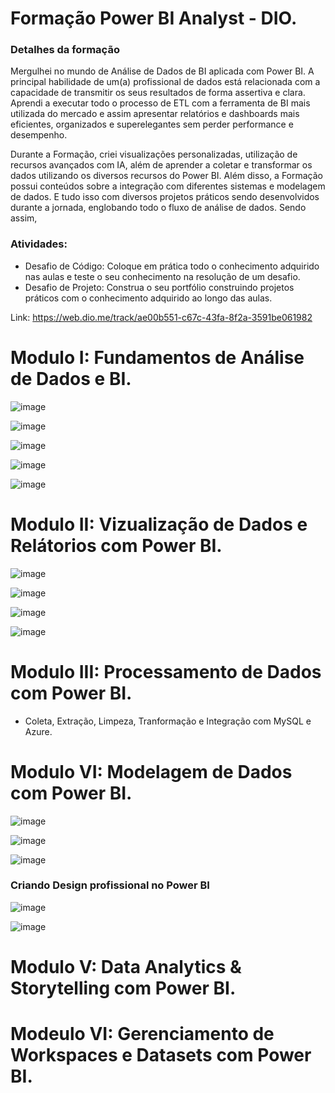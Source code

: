 <h1> Formação Power BI Analyst - DIO.</h1>

### Detalhes da formação
Mergulhei no mundo de Análise de Dados de BI aplicada com Power BI. 
A principal habilidade de um(a) profissional de dados está relacionada com a capacidade de transmitir os seus resultados de forma assertiva e clara. 
Aprendi a executar todo o processo de ETL com a ferramenta de BI mais utilizada do mercado e assim apresentar relatórios e dashboards mais eficientes, organizados e superelegantes sem perder performance e desempenho.

Durante a Formação, criei visualizações personalizadas, utilização de recursos avançados com IA, além de aprender a coletar e transformar os dados utilizando os diversos recursos do Power BI. 
Além disso, a Formação possui conteúdos sobre a integração com diferentes sistemas e modelagem de dados. 
E tudo isso com diversos projetos práticos sendo desenvolvidos durante a jornada, englobando todo o fluxo de análise de dados. 
Sendo assim,


### Atividades:

- Desafio de Código: Coloque em prática todo o conhecimento adquirido nas aulas e teste o seu conhecimento na resolução de um desafio.
- Desafio de Projeto: Construa o seu portfólio construindo projetos práticos com o conhecimento adquirido ao longo das aulas.

Link: https://web.dio.me/track/ae00b551-c67c-43fa-8f2a-3591be061982

# Modulo I: Fundamentos de Análise de Dados e BI.

![image](https://github.com/user-attachments/assets/8fd58396-ffba-436e-bb91-7f190b4e7977)


![image](https://github.com/user-attachments/assets/a6647fb1-a8f1-4c2f-8428-f9c2316175ac)

![image](https://github.com/user-attachments/assets/1a297c54-77e9-42f9-b2f2-ede2dcd3384a)

![image](https://github.com/user-attachments/assets/afdf2fff-9847-4a94-b721-6a6d7323381e)

![image](https://github.com/user-attachments/assets/b3fede95-0897-42bc-8154-cf89c77386f1)


# Modulo II: Vizualização de Dados e Relátorios com Power BI.
![image](https://github.com/user-attachments/assets/935b72b3-cca8-403a-9bdc-3d5d1a8b4341)

![image](https://github.com/user-attachments/assets/c29252b0-849a-429e-88f4-472fe9162b75)


![image](https://github.com/user-attachments/assets/8824c601-140b-4b65-9c32-74ad7e477fb3)

![image](https://github.com/user-attachments/assets/e3d396ec-9df0-40dc-9a4d-b6678f1b22c2)


# Modulo III: Processamento de Dados com Power BI.
- Coleta, Extração, Limpeza, Tranformação e Integração com MySQL e Azure.


# Modulo VI: Modelagem de Dados com Power BI.

![image](https://github.com/user-attachments/assets/7ee2eedd-5267-4e1b-a6be-c40861a56b0b)

![image](https://github.com/user-attachments/assets/328cd5fd-bd85-45b7-acbb-c1fa30f27e1a)

![image](https://github.com/user-attachments/assets/7de3c84b-fede-4671-a7e3-db47ec35b9ef)

### Criando Design profissional no Power BI
![image](https://github.com/user-attachments/assets/fd118b75-b0a8-49f7-9776-fd48500b1ea4)

![image](https://github.com/user-attachments/assets/5d2f63e2-273f-48f8-bd75-b14c0620c230)


# Modulo V: Data Analytics & Storytelling com Power BI.

# Modeulo VI: Gerenciamento de Workspaces e Datasets com Power BI.

